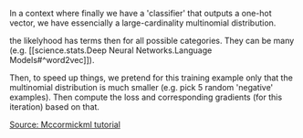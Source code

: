 
In a context where finally we have a 'classifier' that outputs a one-hot vector, 
we have essencially a large-cardinality multinomial distribution.

the likelyhood has terms then for all possible categories. They can be many (e.g. [[science.stats.Deep Neural Networks.Language Models#^word2vec]]).

Then, to speed up things, we pretend for this training example only that the multinomial distribution
is much smaller (e.g. pick 5 random 'negative' examples).
Then compute the loss and corresponding gradients (for this iteration) based on that.

[Source: Mccormickml tutorial](http://mccormickml.com/2017/01/11/word2vec-tutorial-part-2-negative-sampling/#:~:text=Negative%20sampling%20addresses%20this%20by%20having%20each%20training,output%E2%80%9D%20of%20the%20network%20is%20a%20one-hot%20vector.)
